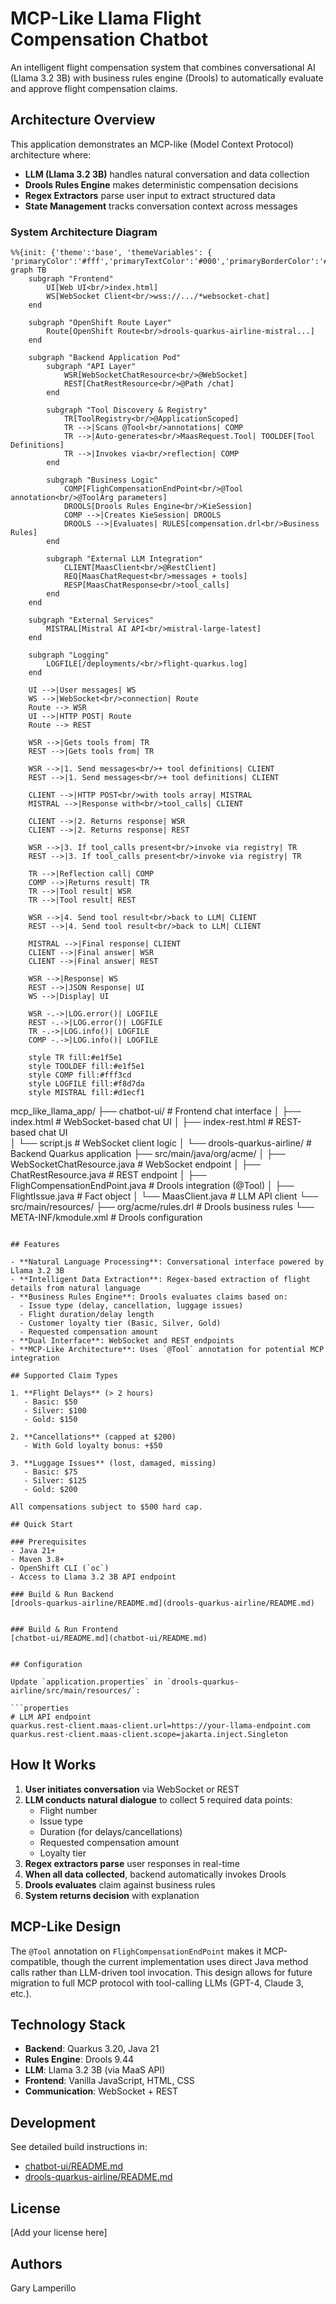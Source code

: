 # MCP-Like Llama Flight Compensation Chatbot

An intelligent flight compensation system that combines conversational AI (Llama 3.2 3B) with business rules engine (Drools) to automatically evaluate and approve flight compensation claims.

## Architecture Overview

This application demonstrates an MCP-like (Model Context Protocol) architecture where:
- **LLM (Llama 3.2 3B)** handles natural conversation and data collection
- **Drools Rules Engine** makes deterministic compensation decisions
- **Regex Extractors** parse user input to extract structured data
- **State Management** tracks conversation context across messages

### System Architecture Diagram

```mermaid
%%{init: {'theme':'base', 'themeVariables': { 'primaryColor':'#fff','primaryTextColor':'#000','primaryBorderColor':'#666','lineColor':'#666','secondaryColor':'#fff','tertiaryColor':'#fff','background':'#fff','mainBkg':'#fff','secondBkg':'#fff','clusterBkg':'#f9f9f9','clusterBorder':'#999','edgeLabelBackground':'#fff'}}}%%
graph TB
    subgraph "Frontend"
        UI[Web UI<br/>index.html]
        WS[WebSocket Client<br/>wss://.../*websocket-chat]
    end

    subgraph "OpenShift Route Layer"
        Route[OpenShift Route<br/>drools-quarkus-airline-mistral...]
    end

    subgraph "Backend Application Pod"
        subgraph "API Layer"
            WSR[WebSocketChatResource<br/>@WebSocket]
            REST[ChatRestResource<br/>@Path /chat]
        end

        subgraph "Tool Discovery & Registry"
            TR[ToolRegistry<br/>@ApplicationScoped]
            TR -->|Scans @Tool<br/>annotations| COMP
            TR -->|Auto-generates<br/>MaasRequest.Tool| TOOLDEF[Tool Definitions]
            TR -->|Invokes via<br/>reflection| COMP
        end

        subgraph "Business Logic"
            COMP[FlighCompensationEndPoint<br/>@Tool annotation<br/>@ToolArg parameters]
            DROOLS[Drools Rules Engine<br/>KieSession]
            COMP -->|Creates KieSession| DROOLS
            DROOLS -->|Evaluates| RULES[compensation.drl<br/>Business Rules]
        end

        subgraph "External LLM Integration"
            CLIENT[MaasClient<br/>@RestClient]
            REQ[MaasChatRequest<br/>messages + tools]
            RESP[MaasChatResponse<br/>tool_calls]
        end
    end

    subgraph "External Services"
        MISTRAL[Mistral AI API<br/>mistral-large-latest]
    end

    subgraph "Logging"
        LOGFILE[/deployments/<br/>flight-quarkus.log]
    end

    UI -->|User messages| WS
    WS -->|WebSocket<br/>connection| Route
    Route --> WSR
    UI -->|HTTP POST| Route
    Route --> REST

    WSR -->|Gets tools from| TR
    REST -->|Gets tools from| TR
    
    WSR -->|1. Send messages<br/>+ tool definitions| CLIENT
    REST -->|1. Send messages<br/>+ tool definitions| CLIENT
    
    CLIENT -->|HTTP POST<br/>with tools array| MISTRAL
    MISTRAL -->|Response with<br/>tool_calls| CLIENT
    
    CLIENT -->|2. Returns response| WSR
    CLIENT -->|2. Returns response| REST
    
    WSR -->|3. If tool_calls present<br/>invoke via registry| TR
    REST -->|3. If tool_calls present<br/>invoke via registry| TR
    
    TR -->|Reflection call| COMP
    COMP -->|Returns result| TR
    TR -->|Tool result| WSR
    TR -->|Tool result| REST
    
    WSR -->|4. Send tool result<br/>back to LLM| CLIENT
    REST -->|4. Send tool result<br/>back to LLM| CLIENT
    
    MISTRAL -->|Final response| CLIENT
    CLIENT -->|Final answer| WSR
    CLIENT -->|Final answer| REST
    
    WSR -->|Response| WS
    REST -->|JSON Response| UI
    WS -->|Display| UI

    WSR -.->|LOG.error()| LOGFILE
    REST -.->|LOG.error()| LOGFILE
    TR -.->|LOG.info()| LOGFILE
    COMP -.->|LOG.info()| LOGFILE

    style TR fill:#e1f5e1
    style TOOLDEF fill:#e1f5e1
    style COMP fill:#fff3cd
    style LOGFILE fill:#f8d7da
    style MISTRAL fill:#d1ecf1
```

mcp_like_llama_app/
├── chatbot-ui/              # Frontend chat interface
│   ├── index.html           # WebSocket-based chat UI
│   ├── index-rest.html      # REST-based chat UI  
│   └── script.js            # WebSocket client logic
│
└── drools-quarkus-airline/  # Backend Quarkus application
    ├── src/main/java/org/acme/
    │   ├── WebSocketChatResource.java    # WebSocket endpoint
    │   ├── ChatRestResource.java         # REST endpoint
    │   ├── FlighCompensationEndPoint.java # Drools integration (@Tool)
    │   ├── FlightIssue.java              # Fact object
    │   └── MaasClient.java               # LLM API client
    └── src/main/resources/
        ├── org/acme/rules.drl            # Drools business rules
        └── META-INF/kmodule.xml          # Drools configuration
```

## Features

- **Natural Language Processing**: Conversational interface powered by Llama 3.2 3B
- **Intelligent Data Extraction**: Regex-based extraction of flight details from natural language
- **Business Rules Engine**: Drools evaluates claims based on:
  - Issue type (delay, cancellation, luggage issues)
  - Flight duration/delay length
  - Customer loyalty tier (Basic, Silver, Gold)
  - Requested compensation amount
- **Dual Interface**: WebSocket and REST endpoints
- **MCP-Like Architecture**: Uses `@Tool` annotation for potential MCP integration

## Supported Claim Types

1. **Flight Delays** (> 2 hours)
   - Basic: $50
   - Silver: $100
   - Gold: $150

2. **Cancellations** (capped at $200)
   - With Gold loyalty bonus: +$50

3. **Luggage Issues** (lost, damaged, missing)
   - Basic: $75
   - Silver: $125
   - Gold: $200

All compensations subject to $500 hard cap.

## Quick Start

### Prerequisites
- Java 21+
- Maven 3.8+
- OpenShift CLI (`oc`)
- Access to Llama 3.2 3B API endpoint

### Build & Run Backend
[drools-quarkus-airline/README.md](drools-quarkus-airline/README.md)


### Build & Run Frontend
[chatbot-ui/README.md](chatbot-ui/README.md)


## Configuration

Update `application.properties` in `drools-quarkus-airline/src/main/resources/`:

```properties
# LLM API endpoint
quarkus.rest-client.maas-client.url=https://your-llama-endpoint.com
quarkus.rest-client.maas-client.scope=jakarta.inject.Singleton
```

## How It Works

1. **User initiates conversation** via WebSocket or REST
2. **LLM conducts natural dialogue** to collect 5 required data points:
   - Flight number
   - Issue type
   - Duration (for delays/cancellations)
   - Requested compensation amount
   - Loyalty tier
3. **Regex extractors parse** user responses in real-time
4. **When all data collected**, backend automatically invokes Drools
5. **Drools evaluates** claim against business rules
6. **System returns decision** with explanation

## MCP-Like Design

The `@Tool` annotation on `FlighCompensationEndPoint` makes it MCP-compatible, though the current implementation uses direct Java method calls rather than LLM-driven tool invocation. This design allows for future migration to full MCP protocol with tool-calling LLMs (GPT-4, Claude 3, etc.).

## Technology Stack

- **Backend**: Quarkus 3.20, Java 21
- **Rules Engine**: Drools 9.44
- **LLM**: Llama 3.2 3B (via MaaS API)
- **Frontend**: Vanilla JavaScript, HTML, CSS
- **Communication**: WebSocket + REST

## Development

See detailed build instructions in:
- [chatbot-ui/README.md](chatbot-ui/README.md)
- [drools-quarkus-airline/README.md](drools-quarkus-airline/README.md)

## License

[Add your license here]

## Authors

Gary Lamperillo
